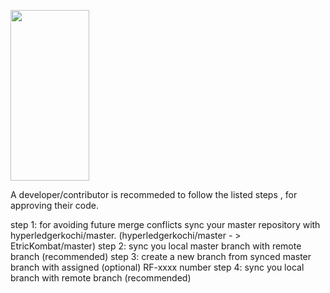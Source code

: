 <a href="https://kobman.github.io/"><img src="https://github.com/EtricKombat/KOBman/blob/RF-1.0.2.3/docs/pics/git_pull.gif" width="50%" height="273"></a>


A developer/contributor is recommeded to follow the listed steps , for approving their code. 


step 1: for avoiding future merge conflicts sync your master repository with hyperledgerkochi/master. (hyperledgerkochi/master - > EtricKombat/master)
step 2: sync you local master branch with remote branch (recommended)
step 3: create a new branch from synced master branch with assigned (optional) RF-xxxx number 
step 4: sync you local branch with remote branch (recommended)
